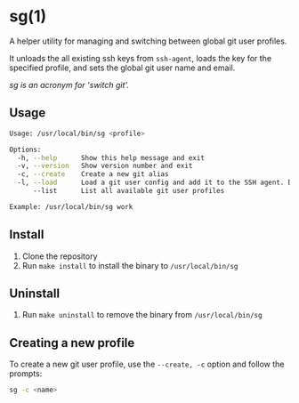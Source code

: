 # sg(1)

A helper utility for managing and switching between global git user profiles.

It unloads the all existing ssh keys from `ssh-agent`, loads the key for the specified profile, and sets the global git user name and email.

*sg is an acronym for 'switch git'.*

## Usage

```bash
Usage: /usr/local/bin/sg <profile>

Options:
  -h, --help      Show this help message and exit
  -v, --version   Show version number and exit
  -c, --create    Create a new git alias
  -l, --load      Load a git user config and add it to the SSH agent. Default action.
      --list      List all available git user profiles

Example: /usr/local/bin/sg work
```

## Install

1. Clone the repository
2. Run `make install` to install the binary to `/usr/local/bin/sg`

## Uninstall

1. Run `make uninstall` to remove the binary from `/usr/local/bin/sg`

## Creating a new profile

To create a new git user profile, use the `--create, -c` option and follow the prompts:

```bash
sg -c <name>
```
